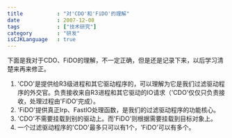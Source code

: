 ```yaml
---
title           : "对'CDO'和'FiDO'的理解"
date            : 2007-12-08
tags            : ["技术研究"]
category        : "研发"
isCJKLanguage   : true
---
```


下面是我对于CDO、FiDO的理解，不一定正确，但是还是记录下来，以后学习清楚来再来修正。

1. 'CDO'是提供给R3级进程和其它驱动程序的，可以理解为它是我们过滤驱动程序的外交官。负责接收来自R3进程和其它驱动的IO请求（'CDO'仅仅只负责接收，处理过程由'FiDO'完成）。
2. 'FiDO'提供真正Irp、FastIO处理函数，是我们的过滤驱动程序的功能核心。
3. 'CDO'不需要挂载到别的驱动上。而'FiDO'则根据需要挂载到目标对象上。
4. 一个过滤驱动程序的'CDO'最多只可以有1个，'FiDO'可以有多个。
